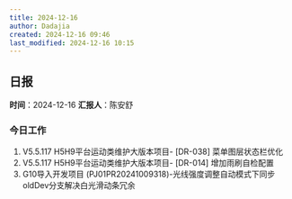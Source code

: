 ```yaml
---
title: 2024-12-16
author: Dadajia
created: 2024-12-16 09:46
last_modified: 2024-12-16 10:15
---
```

## 日报
**时间**：2024-12-16 **汇报人**：陈安舒
### 今日工作
1. V5.5.117 H5H9平台运动类维护大版本项目- \[DR-038] 菜单图层状态栏优化
2. V5.5.117 H5H9平台运动类维护大版本项目- \[DR-014] 增加雨刷自检配置
3. G10导入开发项目 (PJ01PR20241009318)-光线强度调整自动模式下同步oldDev分支解决白光滑动条冗余